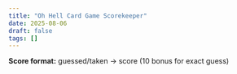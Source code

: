 ```yaml
---
title: "Oh Hell Card Game Scorekeeper"
date: 2025-08-06
draft: false
tags: []
---
```

**Score format:** guessed/taken → score (10 bonus for exact guess)


<div id="scorekeeper-app" style="max-width: 600px; margin: auto;"></div>

<script src="/js/oh-hell-scorekeeper.js"></script>
